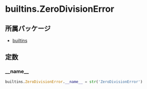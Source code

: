 # builtins.ZeroDivisionError

## 所属パッケージ
- [builtins](../../module/builtins)

## 定数

### \_\_name\_\_
```python
builtins.ZeroDivisionError.__name__ = str('ZeroDivisionError')
```
